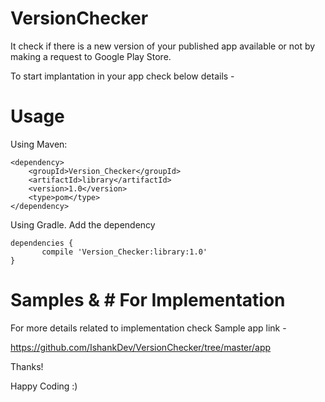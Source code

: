 # VersionChecker
It check if there is a new version of your published app available or not by making a request to Google Play Store.   

To start implantation in your app check below details - 

  
# Usage

Using Maven: 

    <dependency> 
        <groupId>Version_Checker</groupId> 
        <artifactId>library</artifactId>
        <version>1.0</version>
        <type>pom</type>
    </dependency>
		
Using Gradle. Add the dependency

    dependencies {
	       compile 'Version_Checker:library:1.0'
	}
  
  
 # Samples & # For Implementation 

 For more details related to implementation check Sample app link - 
 
 https://github.com/IshankDev/VersionChecker/tree/master/app
 
Thanks!

Happy Coding :)

